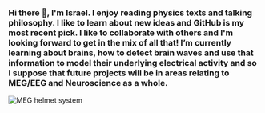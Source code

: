 ### Hi there 👋, I'm Israel. I enjoy reading physics texts and talking philosophy. I like to learn about new ideas and GitHub is my most recent pick. I like to collaborate with others and I'm looking forward to get in the mix of all that! I’m currently learning about brains, how to detect brain waves and use that information to model their underlying electrical activity and so I suppose that future projects will be in areas relating to MEG/EEG and Neuroscience as a whole.

<!--
**IsraelAkpan/IsraelAkpan** is a ✨ _special_ ✨ repository because its `README.md` (this file) appears on your GitHub profile.

Here are some ideas to get you started:

- 🔭 I’m currently working on ...
- 🌱 I’m currently learning ...
- 👯 I’m looking to collaborate on ...
- 🤔 I’m looking for help with ...
- 💬 Ask me about ...
- 📫 How to reach me: ...
- 😄 Pronouns: ...
- ⚡ Fun fact: ...
-->
![MEG helmet system](https://user-images.githubusercontent.com/39532659/235003076-2a6117ce-5e1c-4a19-b1db-4eb5a073fa1d.png)
